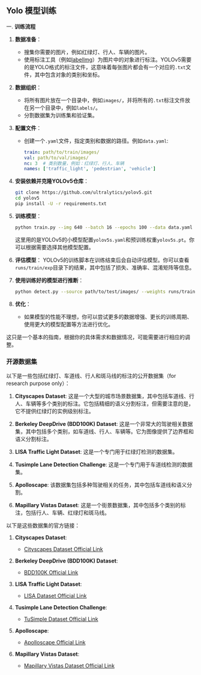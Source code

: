 ## Yolo 模型训练

一. **训练流程**

1. **数据准备**：
    - 搜集你需要的图片，例如红绿灯、行人、车辆的图片。
    - 使用标注工具（例如[labelImg](https://github.com/tzutalin/labelImg)）为图片中的对象进行标注。YOLOv5需要的是YOLO格式的标注文件，这意味着每张图片都会有一个对应的`.txt`文件，其中包含对象的类别和坐标。

2. **数据组织**：
    - 将所有图片放在一个目录中，例如`images/`，并将所有的`.txt`标注文件放在另一个目录中，例如`labels/`。
    - 分割数据集为训练集和验证集。

3. **配置文件**：
    - 创建一个`.yaml`文件，指定类别和数据的路径。例如`data.yaml`:
      ```yaml
      train: path/to/train/images/
      val: path/to/val/images/
      nc: 3  # 类别数量，例如：红绿灯、行人、车辆
      names: ['traffic_light', 'pedestrian', 'vehicle']
      ```

4. **安装依赖并克隆YOLOv5仓库**：
    ```bash
    git clone https://github.com/ultralytics/yolov5.git
    cd yolov5
    pip install -U -r requirements.txt
    ```

5. **训练模型**：
    ```bash
    python train.py --img 640 --batch 16 --epochs 100 --data data.yaml --cfg models/yolov5s.yaml --weights yolov5s.pt
    ```
    这里用的是YOLOv5的小模型配置`yolov5s.yaml`和预训练权重`yolov5s.pt`。你可以根据需要选择其他模型配置。

6. **评估模型**：
    YOLOv5的训练脚本在训练结束后会自动评估模型。你可以查看`runs/train/exp`目录下的结果，其中包括了损失、准确率、混淆矩阵等信息。

7. **使用训练好的模型进行推断**：
    ```bash
    python detect.py --source path/to/test/images/ --weights runs/train/exp/weights/best.pt --conf 0.4
    ```

8. **优化**：
    - 如果模型的性能不理想，你可以尝试更多的数据增强、更长的训练周期、使用更大的模型配置等方法进行优化。

这只是一个基本的指南，根据你的具体需求和数据情况，可能需要进行相应的调整。

### 开源数据集

以下是一些包括红绿灯、车道线、行人和斑马线的标注的公开数据集（for research purpose only）：

1. **Cityscapes Dataset**: 这是一个大型的城市场景数据集，其中包括车道线、行人、车辆等多个类别的标注。它包括精细的语义分割标注，但需要注意的是，它不提供红绿灯的实例级别标注。

2. **Berkeley DeepDrive (BDD100K) Dataset**: 这是一个非常大的驾驶相关数据集，其中包括多个类别，如车道线、行人、车辆等。它为图像提供了边界框和语义分割标注。

3. **LISA Traffic Light Dataset**: 这是一个专门用于红绿灯检测的数据集。

4. **Tusimple Lane Detection Challenge**: 这是一个专门用于车道线检测的数据集。

5. **Apolloscape**: 该数据集包括多种驾驶相关的任务，其中包括车道线和语义分割。

6. **Mapillary Vistas Dataset**: 这是一个街景数据集，其中包括多个类别的标注，包括行人、车辆、红绿灯和斑马线。

以下是这些数据集的官方链接：

1. **Cityscapes Dataset**: 
    - [Cityscapes Dataset Official Link](https://www.cityscapes-dataset.com/)

2. **Berkeley DeepDrive (BDD100K) Dataset**: 
    - [BDD100K Official Link](https://bdd-data.berkeley.edu/)

3. **LISA Traffic Light Dataset**: 
    - [LISA Dataset Official Link](http://cvrr.ucsd.edu/LISA/lisa-traffic-sign-dataset.html)

4. **Tusimple Lane Detection Challenge**: 
    - [TuSimple Dataset Official Link](https://benchmark.tusimple.ai/#/)

5. **Apolloscape**: 
    - [Apolloscape Official Link](http://apolloscape.auto/)

6. **Mapillary Vistas Dataset**: 
    - [Mapillary Vistas Dataset Official Link](https://www.mapillary.com/dataset/vistas)

